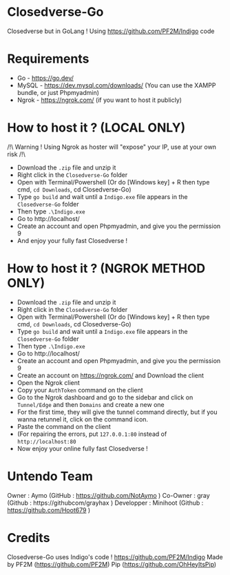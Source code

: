 # Closedverse-Go
Closedverse but in GoLang ! Using https://github.com/PF2M/Indigo code

# Requirements

- Go - https://go.dev/
- MySQL - https://dev.mysql.com/downloads/ (You can use the XAMPP bundle, or just Phpmyadmin)
- Ngrok - https://ngrok.com/ (if you want to host it publicly)

# How to host it ? (LOCAL ONLY)
/!\ Warning ! Using Ngrok as hoster will "expose" your IP, use at your own risk /!\
- Download the `.zip` file and unzip it
- Right click in the `Closedverse-Go` folder
- Open with Terminal/Powershell (Or do [Windows key] + R then type cmd, `cd Downloads`, cd Closedverse-Go)
- Type `go build` and wait until a `Indigo.exe` file appears in the `Closedverse-Go` folder
- Then type `.\Indigo.exe`
- Go to http://localhost/
- Create an account and open Phpmyadmin, and give you the permission 9
- And enjoy your fully fast Closedverse !
# How to host it ? (NGROK METHOD ONLY)
- Download the `.zip` file and unzip it
- Right click in the `Closedverse-Go` folder
- Open with Terminal/Powershell (Or do [Windows key] + R then type cmd, `cd Downloads`, cd Closedverse-Go)
- Type `go build` and wait until a `Indigo.exe` file appears in the `Closedverse-Go` folder
- Then type `.\Indigo.exe`
- Go to http://localhost/
- Create an account and open Phpmyadmin, and give you the permission 9
- Create an account on https://ngrok.com/ and Download the client
- Open the Ngrok client
- Copy your `AuthToken` command on the client
- Go to the Ngrok dashboard and go to the sidebar and click on `Tunnel/Edge` and then `Domains` and create a new one
- For the first time, they will give the tunnel command directly, but if you wanna retunnel it, click on the command icon.
- Paste the command on the client
- (For repairing the errors, put `127.0.0.1:80` instead of `http://localhost:80`
- Now enjoy your online fully fast Closedverse !
# Untendo Team
Owner : Aymo (GitHub : https://github.com/NotAymo )
Co-Owner : gray (Github : https://githubcom/grayhax )
Developper : Minihoot (Github : https://github.com/Hoot679 )
# Credits
Closedverse-Go uses Indigo's code ! https://github.com/PF2M/Indigo
Made by
PF2M (https://github.com/PF2M)
Pip (https://github.com/OhHeyItsPip)
